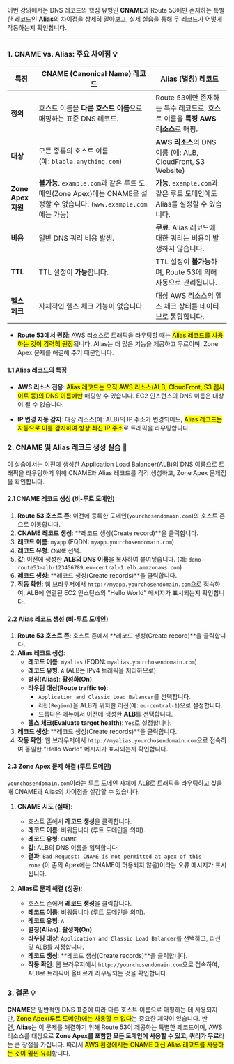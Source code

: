 
이번 강의에서는 DNS 레코드의 핵심 유형인 **CNAME**과 Route 53에만 존재하는 특별한 레코드인 **Alias**의 차이점을 상세히 알아보고, 실제 실습을 통해 두 레코드가 어떻게 작동하는지 확인합니다.

---

### 1. CNAME vs. Alias: 주요 차이점 💡

|특징|CNAME (Canonical Name) 레코드|Alias (별칭) 레코드|
|---|---|---|
|**정의**|호스트 이름을 **다른 호스트 이름**으로 매핑하는 표준 DNS 레코드.|Route 53에만 존재하는 특수 레코드로, 호스트 이름을 **특정 AWS 리소스**로 매핑.|
|**대상**|모든 종류의 호스트 이름 (예: `blabla.anything.com`)|**AWS 리소스**의 DNS 이름 (예: ALB, CloudFront, S3 Website)|
|**Zone Apex 지원**|**불가능**. `example.com`과 같은 루트 도메인(Zone Apex)에는 CNAME을 설정할 수 없습니다. (`www.example.com`에는 가능)|**가능**. `example.com`과 같은 루트 도메인에도 Alias를 설정할 수 있습니다.|
|**비용**|일반 DNS 쿼리 비용 발생.|**무료**. Alias 레코드에 대한 쿼리는 비용이 발생하지 않습니다.|
|**TTL**|TTL 설정이 **가능**합니다.|TTL 설정이 **불가능**하며, Route 53에 의해 자동으로 관리됩니다.|
|**헬스 체크**|자체적인 헬스 체크 기능이 없습니다.|대상 AWS 리소스의 헬스 체크 상태를 네이티브로 통합합니다.|

- **Route 53에서 권장**: AWS 리소스로 트래픽을 라우팅할 때는 <mark class="hltr-red">Alias 레코드를 사용하는 것이 강력히 권장</mark>됩니다. Alias는 더 많은 기능을 제공하고 무료이며, Zone Apex 문제를 해결해 주기 때문입니다.

#### 1.1 Alias 레코드의 특징

- **AWS 리소스 전용**: <mark class="hltr-red">Alias 레코드는 오직 AWS 리소스(ALB, CloudFront, S3 웹사이트 등)의 DNS 이름에만</mark> 매핑할 수 있습니다. EC2 인스턴스의 DNS 이름은 대상이 될 수 없습니다.

- **IP 변경 자동 감지**: 대상 리소스(예: ALB)의 IP 주소가 변경되어도, <mark class="hltr-red">Alias 레코드는 자동으로 이를 감지하여 항상 최신 IP 주소</mark>로 트래픽을 라우팅합니다.

### 2. CNAME 및 Alias 레코드 생성 실습 🧪

이 실습에서는 이전에 생성한 Application Load Balancer(ALB)의 DNS 이름으로 트래픽을 라우팅하기 위해 CNAME과 Alias 레코드를 각각 생성하고, Zone Apex 문제점을 확인합니다.

#### 2.1 CNAME 레코드 생성 (비-루트 도메인)

1. **Route 53 호스트 존**: 이전에 등록한 도메인(`yourchosendomain.com`)의 호스트 존으로 이동합니다.
2. **CNAME 레코드 생성**: **레코드 생성(Create record)**을 클릭합니다.
3. **레코드 이름**: `myapp` (FQDN: `myapp.yourchosendomain.com`)
4. **레코드 유형**: `CNAME` 선택.
5. **값**: 이전에 생성한 **ALB의 DNS 이름**을 복사하여 붙여넣습니다. (예: `demo-route53-alb-123456789.eu-central-1.elb.amazonaws.com`)
6. **레코드 생성**: **레코드 생성(Create records)**을 클릭합니다.
7. **작동 확인**: 웹 브라우저에서 `http://myapp.yourchosendomain.com`으로 접속하여, ALB에 연결된 EC2 인스턴스의 "Hello World" 메시지가 표시되는지 확인합니다.

#### 2.2 Alias 레코드 생성 (비-루트 도메인)

1. **Route 53 호스트 존**: 호스트 존에서 **레코드 생성(Create record)**을 클릭합니다.
2. **Alias 레코드 생성**:
    - **레코드 이름**: `myalias` (FQDN: `myalias.yourchosendomain.com`)
    - **레코드 유형**: `A` (ALB는 IPv4 트래픽을 처리하므로)
    - **별칭(Alias)**: **활성화(On)**
    - **라우팅 대상(Route traffic to)**:
        - `Application and Classic Load Balancer`를 선택합니다.
        - `리전(Region)`을 ALB가 위치한 리전(예: `eu-central-1`)으로 설정합니다.
        - 드롭다운 메뉴에서 이전에 생성한 **ALB**를 선택합니다.
    - **헬스 체크(Evaluate target health)**: `Yes`로 설정합니다.
3. **레코드 생성**: **레코드 생성(Create records)**을 클릭합니다.
4. **작동 확인**: 웹 브라우저에서 `http://myalias.yourchosendomain.com`으로 접속하여 동일한 "Hello World" 메시지가 표시되는지 확인합니다.

#### 2.3 Zone Apex 문제 해결 (루트 도메인)

`yourchosendomain.com`이라는 루트 도메인 자체에 ALB로 트래픽을 라우팅하고 싶을 때 CNAME과 Alias의 차이점을 실감할 수 있습니다.

1. **CNAME 시도 (실패)**:
    - 호스트 존에서 **레코드 생성**을 클릭합니다.
    - **레코드 이름**: 비워둡니다 (루트 도메인을 의미).
    - **레코드 유형**: `CNAME`
    - **값**: ALB의 DNS 이름을 입력합니다.
    - **결과**: `Bad Request: CNAME is not permitted at apex of this zone` (이 존의 Apex에는 CNAME이 허용되지 않음)이라는 오류 메시지가 표시됩니다.
        
2. **Alias로 문제 해결 (성공)**:
    - 호스트 존에서 **레코드 생성**을 클릭합니다.
    - **레코드 이름**: 비워둡니다 (루트 도메인을 의미).
    - **레코드 유형**: `A`
    - **별칭(Alias)**: **활성화(On)**
    - **라우팅 대상**: `Application and Classic Load Balancer`를 선택하고, 리전 및 ALB를 지정합니다.
    - **레코드 생성**: **레코드 생성(Create records)**을 클릭합니다.
    - **작동 확인**: 웹 브라우저에서 `http://yourchosendomain.com`으로 접속하여, ALB로 트래픽이 올바르게 라우팅되는 것을 확인합니다.

### 3. 결론 💡

**CNAME**은 일반적인 DNS 표준에 따라 다른 호스트 이름으로 매핑하는 데 사용되지만, <mark class="hltr-red">Zone Apex(루트 도메인)에는 사용할 수 없다</mark>는 중요한 제약이 있습니다. 반면, **Alias**는 이 문제를 해결하기 위해 Route 53이 제공하는 특별한 레코드이며, AWS 리소스를 대상으로 **Zone Apex를 포함한 모든 도메인에 사용할 수 있고, 쿼리가 무료**라는 큰 장점을 가집니다. 따라서 <mark class="hltr-red">AWS 환경에서는 CNAME 대신 Alias 레코드를 사용하는 것이 훨씬 유리</mark>합니다.